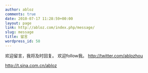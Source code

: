 ```yaml
---
author: abloz
comments: true
date: 2010-07-17 11:28:59+00:00
layout: page
link: http://abloz.com/index.php/message/
slug: message
title: 留言
wordpress_id: 58
---
```


欢迎留言，我将及时回复。
欢迎follow我。
http://twitter.com/ablozhou

http://t.sina.com.cn/abloz
